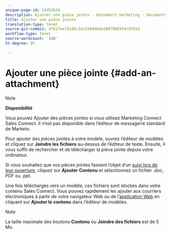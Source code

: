 ```yaml
---
unique-page-id: 14352634
description: Ajouter une pièce jointe - Documents marketing - Documentation du produit
title: Ajouter une pièce jointe
translation-type: tm+mt
source-git-commit: 47b2fee7d146c3dc558d4bbb10070683f4cdfd3d
workflow-type: tm+mt
source-wordcount: '148'
ht-degree: 0%

---
```



# Ajouter une pièce jointe {#add-an-attachment}

>[!NOTE]
>
>**Disponibilité**
>
>Vous pouvez Ajouter des pièces jointes si vous utilisez Marketing Connect Sales Connect. Il n’est pas disponible dans l’éditeur de messagerie standard de Marketo.

Pour ajouter des pièces jointes à votre modèle, ouvrez l’éditeur de modèles et cliquez sur **Joindre les fichiers** au-dessus de l’éditeur de texte. Ensuite, il vous suffit de rechercher et de télécharger la pièce jointe depuis votre ordinateur.

Si vous souhaitez que vos pièces jointes fassent l’objet d’un [suivi lors de leur ouverture](http://docs.marketo.com/display/TEST/How+to+Track+Your+Email+Attachments), cliquez sur **Ajouter** **Contenu** et sélectionnez un fichier .doc, PDF ou .ppt.

Une fois téléchargés vers un modèle, ces fichiers sont stockés dans votre contenu Sales Connect. Vous pouvez rapidement les ajouter aux courriers électroniques à partir de votre navigateur Web ou de l’[application Web](http://toutapp.com/login) en cliquant sur **Ajouter le contenu** dans l’éditeur de modèles.

>[!NOTE]
>
>La taille maximale des boutons **Contenu** ou **Joindre des fichiers** est de 5 Mo.

